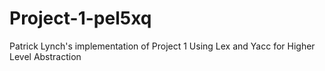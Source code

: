 Project-1-pel5xq
================
Patrick Lynch's implementation of Project 1 Using Lex and Yacc for Higher Level Abstraction
